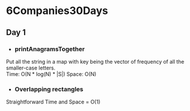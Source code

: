 # 6Companies30Days

## Day 1

- ### printAnagramsTogether
Put all the string in a map with key being the vector of frequency of all the smaller-case letters.  
Time: O(N * log(N) * |S|)
Space: O(N)

- ### Overlapping rectangles
Straightforward Time and Space = O(1)
